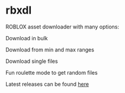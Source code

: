# rbxdl
ROBLOX asset downloader with many options:
  <p>Download in bulk</p>
  <p>Download from min and max ranges</p>
  <p>Download single files</p>
  <p>Fun roulette mode to get random files</p>

<p>Latest releases can be found <a href="https://github.com/Modnark/rbxdl/releases">here</a></p>
